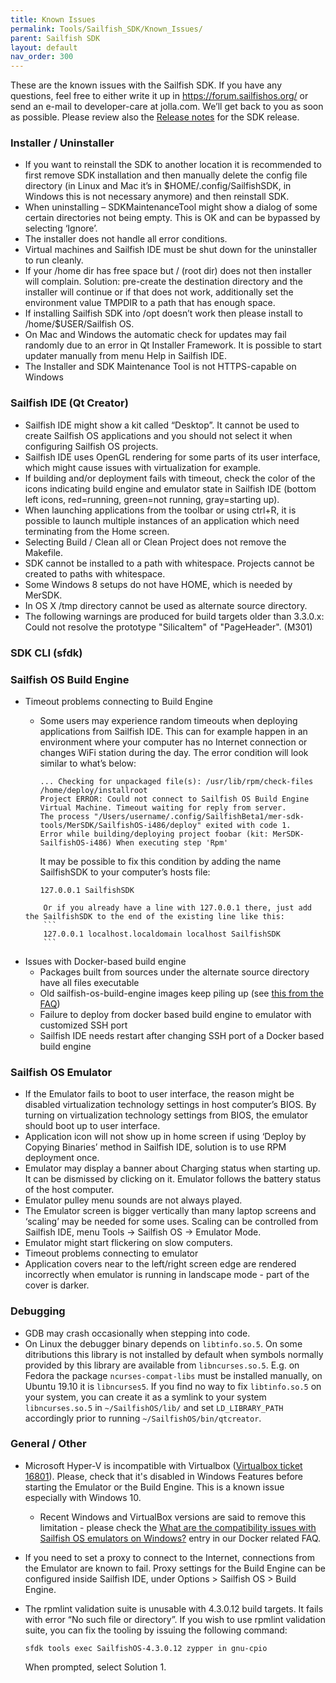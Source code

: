 ```yaml
---
title: Known Issues
permalink: Tools/Sailfish_SDK/Known_Issues/
parent: Sailfish SDK
layout: default
nav_order: 300
---
```


These are the known issues with the Sailfish SDK. If you have any questions, feel free to either write it up in <https://forum.sailfishos.org/> or send an e-mail to developer-care at jolla.com. We’ll get back to you as soon as possible. Please review also the [Release notes](/Tools/Sailfish_SDK#release-notes) for the SDK release.

### Installer / Uninstaller

  - If you want to reinstall the SDK to another location it is recommended to first remove SDK installation and then manually delete the config file directory (in Linux and Mac it’s in $HOME/.config/SailfishSDK, in Windows this is not necessary anymore) and then reinstall SDK.
  - When uninstalling – SDKMaintenanceTool might show a dialog of some certain directories not being empty. This is OK and can be bypassed by selecting ‘Ignore’.
  - The installer does not handle all error conditions.
  - Virtual machines and Sailfish IDE must be shut down for the uninstaller to run cleanly.
  - If your /home dir has free space but / (root dir) does not then installer will complain. Solution: pre-create the destination directory and the installer will continue or if that does not work, additionally set the environment value TMPDIR to a path that has enough space.
  - If installing Sailfish SDK into /opt doesn’t work then please install to /home/$USER/Sailfish OS.
  - On Mac and Windows the automatic check for updates may fail randomly due to an error in Qt Installer Framework. It is possible to start updater manually from menu Help in Sailfish IDE.
  - The Installer and SDK Maintenance Tool is not HTTPS-capable on Windows

### Sailfish IDE (Qt Creator)

  - Sailfish IDE might show a kit called “Desktop”. It cannot be used to create Sailfish OS applications and you should not select it when configuring Sailfish OS projects.
  - Sailfish IDE uses OpenGL rendering for some parts of its user interface, which might cause issues with virtualization for example.
  - If building and/or deployment fails with timeout, check the color of the icons indicating build engine and emulator state in Sailfish IDE (bottom left icons, red=running, green=not running, gray=starting up).
  - When launching applications from the toolbar or using ctrl+R, it is possible to launch multiple instances of an application which need terminating from the Home screen.
  - Selecting Build / Clean all or Clean Project does not remove the Makefile.
  - SDK cannot be installed to a path with whitespace. Projects cannot be created to paths with whitespace.
  - Some Windows 8 setups do not have HOME, which is needed by MerSDK.
  - In OS X /tmp directory cannot be used as alternate source directory.
  - The following warnings are produced for build targets older than 3.3.0.x: Could not resolve the prototype "SilicaItem" of "PageHeader". (M301)

### SDK CLI (sfdk)

### Sailfish OS Build Engine

  - Timeout problems connecting to Build Engine
      - Some users may experience random timeouts when deploying applications from Sailfish IDE. This can for example happen in an environment where your computer has no Internet connection or changes WiFi station during the day. The error condition will look similar to what’s below:
        ```
        ... Checking for unpackaged file(s): /usr/lib/rpm/check-files /home/deploy/installroot
        Project ERROR: Could not connect to Sailfish OS Build Engine Virtual Machine. Timeout waiting for reply from server.
        The process "/Users/username/.config/SailfishBeta1/mer-sdk-tools/MerSDK/SailfishOS-i486/deploy" exited with code 1.
        Error while building/deploying project foobar (kit: MerSDK-SailfishOS-i486) When executing step 'Rpm'
        ```

        It may be possible to fix this condition by adding the name SailfishSDK to your computer’s hosts file:
        ```
        127.0.0.1 SailfishSDK
	```
        Or if you already have a line with 127.0.0.1 there, just add the SailfishSDK to the end of the existing line like this:
        ```
        127.0.0.1 localhost.localdomain localhost SailfishSDK
        ```
  - Issues with Docker-based build engine
      - Packages built from sources under the alternate source directory have all files executable
      - Old sailfish-os-build-engine images keep piling up (see [this from the FAQ](/Tools/Sailfish_SDK/FAQ#old-sailfish-os-build-engine-images-keep-piling-up-is-this-desired))
      - Failure to deploy from docker based build engine to emulator with customized SSH port
      - Sailfish IDE needs restart after changing SSH port of a Docker based build engine

### Sailfish OS Emulator

  - If the Emulator fails to boot to user interface, the reason might be disabled virtualization technology settings in host computer’s BIOS. By turning on virtualization technology settings from BIOS, the emulator should boot up to user interface.
  - Application icon will not show up in home screen if using ‘Deploy by Copying Binaries’ method in Sailfish IDE, solution is to use RPM deployment once.
  - Emulator may display a banner about Charging status when starting up. It can be dismissed by clicking on it. Emulator follows the battery status of the host computer.
  - Emulator pulley menu sounds are not always played.
  - The Emulator screen is bigger vertically than many laptop screens and ‘scaling’ may be needed for some uses. Scaling can be controlled from Sailfish IDE, menu Tools -\> Sailfish OS -\> Emulator Mode.
  - Emulator might start flickering on slow computers.
  - Timeout problems connecting to emulator
  - Application covers near to the left/right screen edge are rendered incorrectly when emulator is running in landscape mode - part of the cover is darker.

### Debugging

  - GDB may crash occasionally when stepping into code.
  - On Linux the debugger binary depends on `libtinfo.so.5`. On some ditributions this library is not installed by default when symbols normally provided by this library are available from `libncurses.so.5`. E.g. on Fedora the package `ncurses-compat-libs` must be installed manually, on Ubuntu 19.10 it is `libncurses5`. If you find no way to fix `libtinfo.so.5` on your system, you can create it as a symlink to your system `libncurses.so.5` in `~/SailfishOS/lib/` and set `LD_LIBRARY_PATH` accordingly prior to running `~/SailfishOS/bin/qtcreator`.

### General / Other

  - Microsoft Hyper-V is incompatible with Virtualbox ([Virtualbox ticket 16801](https://www.virtualbox.org/ticket/16801)). Please, check that it's disabled in Windows Features before starting the Emulator or the Build Engine. This is a known issue especially with Windows 10.
      - Recent Windows and VirtualBox versions are said to remove this limitation - please check the [What are the compatibility issues with Sailfish OS emulators on Windows?](/Tools/Sailfish_SDK/FAQ#what-are-the-compatibility-issues-with-sailfish-os-emulators-on-windows) entry in our Docker related FAQ.
  - If you need to set a proxy to connect to the Internet, connections from the Emulator are known to fail. Proxy settings for the Build Engine can be configured inside Sailfish IDE, under Options \> Sailfish OS \> Build Engine.
  - The rpmlint validation suite is unusable with 4.3.0.12 build targets. It fails with error “No such file or directory”. If you wish to use rpmlint validation suite, you can fix the tooling by issuing the following command:

        sfdk tools exec SailfishOS-4.3.0.12 zypper in gnu-cpio

    When prompted, select Solution 1.
